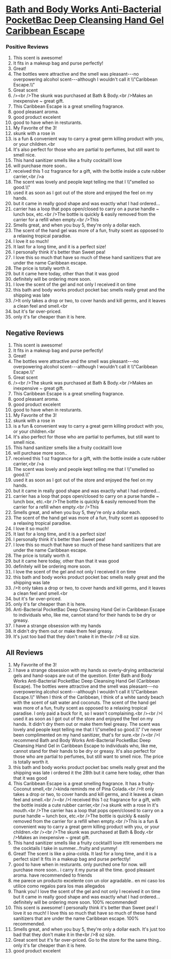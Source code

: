 # [Bath and Body Works Anti-Bacterial PocketBac Deep Cleansing Hand Gel Caribbean Escape](https://products.checkmycream.com/products/Bath-and-Body-Works-Anti-Bacterial-PocketBac-Deep-Cleansing-Hand-Gel-Caribbean-Escape.html)

### Positive Reviews

<ol>
      <li>This scent is awesome!</li>
      <li>It fits in a makeup bag and purse perfectly!</li>
      <li>Great!</li>
      <li>The bottles were attractive and the smell was pleasant---no overpowering alcohol scent---although I wouldn&#x27;t call it \\&quot;Caribbean Escape.\\&quot;</li>
      <li>Great scent</li>
      <li>/&gt;&lt;br /&gt;The skunk was purchased at Bath &amp; Body.&lt;br /&gt;Makes an inexpensive ~ great gift.</li>
      <li>This Caribbean Escape is a great smelling fragrance.</li>
      <li>good pleasant aroma.  </li>
      <li>good product excelent</li>
      <li>good to have when in resturants.  </li>
      <li>My Favorite of the 3!</li>
      <li>skunk with a rose in</li>
      <li>is a fun &amp; convenient way to carry a great germ killing product with you, or your children.&lt;br</li>
      <li>It&#x27;s also perfect for those who are partial to perfumes, but still want to smell nice.</li>
      <li>This hand sanitizer smells like a fruity cocktail!I love</li>
      <li>will purchase more soon..  </li>
      <li>received this 1 oz fragrance for a gift, with the bottle inside a cute rubber carrier,&lt;br /&gt;a</li>
      <li>The scent was lovely and people kept telling me that I \\&quot;smelled so good.\\&quot;</li>
      <li>used it as soon as I got out of the store and enjoyed the feel on my hands.</li>
      <li>but it came in really good shape and was exactly what I had ordered...</li>
      <li>carrier has a loop that pops open/closed to carry on a purse handle ~ lunch box, etc.&lt;br /&gt;The bottle is quickly &amp; easily removed from the carrier for a refill when empty.&lt;br /&gt;This</li>
      <li>Smells great, and when you buy 5, they&#x27;re only a dollar each.</li>
      <li>The scent of the hand gel was more of a fun, fruity scent as opposed to a relaxing tropical paradise.</li>
      <li>I love it so much!</li>
      <li>It last for a long time, and it is a perfect size!</li>
      <li>I personally think it&#x27;s better than Sweet pea!</li>
      <li>I love this so much that have so much of these hand sanitizers that are under the name Caribbean escape.</li>
      <li>The price is totally worth it.</li>
      <li>but it came here today, other than that it was good</li>
      <li>definitely will be ordering more soon.</li>
      <li>I love the scent of the gel and not only I received it on time</li>
      <li>this bath and body works product  pocket bac smells really great and the shipping was late</li>
      <li>/&gt;It only takes a drop or two, to cover hands and kill germs, and it leaves a clean feel and smell.&lt;br</li>
      <li>but it&#x27;s far over-priced.</li>
      <li>only it&#x27;s far cheaper than it is here.</li>
</ol>


<h2>Negative Reviews</h2>
<ol>
<li> This scent is awesome!</li>
<li> It fits in a makeup bag and purse perfectly!</li>
<li> Great!</li>
<li> The bottles were attractive and the smell was pleasant---no overpowering alcohol scent---although I wouldn&#x27;t call it \\&quot;Caribbean Escape.\\&quot;</li>
<li> Great scent</li>
<li> /&gt;&lt;br /&gt;The skunk was purchased at Bath &amp; Body.&lt;br /&gt;Makes an inexpensive ~ great gift.</li>
<li> This Caribbean Escape is a great smelling fragrance.</li>
<li> good pleasant aroma.  </li>
<li> good product excelent</li>
<li> good to have when in resturants.  </li>
<li> My Favorite of the 3!</li>
<li> skunk with a rose in</li>
<li> is a fun &amp; convenient way to carry a great germ killing product with you, or your children.&lt;br</li>
<li> It&#x27;s also perfect for those who are partial to perfumes, but still want to smell nice.</li>
<li> This hand sanitizer smells like a fruity cocktail!I love</li>
<li> will purchase more soon..  </li>
<li> received this 1 oz fragrance for a gift, with the bottle inside a cute rubber carrier,&lt;br /&gt;a</li>
<li> The scent was lovely and people kept telling me that I \\&quot;smelled so good.\\&quot;</li>
<li> used it as soon as I got out of the store and enjoyed the feel on my hands.</li>
<li> but it came in really good shape and was exactly what I had ordered...</li>
<li> carrier has a loop that pops open/closed to carry on a purse handle ~ lunch box, etc.&lt;br /&gt;The bottle is quickly &amp; easily removed from the carrier for a refill when empty.&lt;br /&gt;This</li>
<li> Smells great, and when you buy 5, they&#x27;re only a dollar each.</li>
<li> The scent of the hand gel was more of a fun, fruity scent as opposed to a relaxing tropical paradise.</li>
<li> I love it so much!</li>
<li> It last for a long time, and it is a perfect size!</li>
<li> I personally think it&#x27;s better than Sweet pea!</li>
<li> I love this so much that have so much of these hand sanitizers that are under the name Caribbean escape.</li>
<li> The price is totally worth it.</li>
<li> but it came here today, other than that it was good</li>
<li> definitely will be ordering more soon.</li>
<li> I love the scent of the gel and not only I received it on time</li>
<li> this bath and body works product  pocket bac smells really great and the shipping was late</li>
<li> /&gt;It only takes a drop or two, to cover hands and kill germs, and it leaves a clean feel and smell.&lt;br</li>
<li> but it&#x27;s far over-priced.</li>
<li> only it&#x27;s far cheaper than it is here.</li>
<li> Anti-Bacterial PocketBac Deep Cleansing Hand Gel in Caribbean Escape to individuals who, like me, cannot stand for their hands to be dry or greasy.</li>
<li> I have a strange obsession with my hands</li>
<li> It didn&#x27;t dry them out or make them feel greasy.</li>
<li> It&#x27;s just too bad that they don&#x27;t make it in the&lt;br /&gt;8 oz size.</li>
</ol>

<h2>All Reviews</h2>

<ol>
    <li> My Favorite of the 3!</li>
    <li> I have a strange obsession with my hands so overly-drying antibacterial gels and hand-soaps are out of the question. Enter Bath and Body Works Anti-Bacterial PocketBac Deep Cleansing Hand Gel (Caribbean Escape). The bottles were attractive and the smell was pleasant---no overpowering alcohol scent---although I wouldn&#x27;t call it \\&quot;Caribbean Escape.\\&quot; When I think of the Caribbean, I think of a white sandy beach with the scent of salt water and coconuts. The scent of the hand gel was more of a fun, fruity scent as opposed to a relaxing tropical paradise. I only paid a buck for it, so I wasn&#x27;t complaining.&lt;br /&gt;&lt;br /&gt;I used it as soon as I got out of the store and enjoyed the feel on my hands. It didn&#x27;t dry them out or make them feel greasy. The scent was lovely and people kept telling me that I \\&quot;smelled so good.\\&quot; I&#x27;ve never been complimented on my hand sanitizer, that&#x27;s for sure.&lt;br /&gt;&lt;br /&gt;I recommend Bath and Body Works Anti-Bacterial PocketBac Deep Cleansing Hand Gel in Caribbean Escape to individuals who, like me, cannot stand for their hands to be dry or greasy. It&#x27;s also perfect for those who are partial to perfumes, but still want to smell nice. The price is totally worth it.</li>
    <li> this bath and body works product  pocket bac smells really great and the shipping was late i ordered it the 28th but it came here today, other than that it was good</li>
    <li> This Caribbean Escape is a great smelling fragrance. It has a fruity-Coconut smell,&lt;br /&gt;kinda reminds me of Pina Colada.&lt;br /&gt;It only takes a drop or two, to cover hands and kill germs, and it leaves a clean feel and smell.&lt;br /&gt;&lt;br /&gt;I received this 1 oz fragrance for a gift, with the bottle inside a cute rubber carrier,&lt;br /&gt;a skunk with a rose in it&#x27;s mouth.&lt;br /&gt;The carrier has a loop that pops open/closed to carry on a purse handle ~ lunch box, etc.&lt;br /&gt;The bottle is quickly &amp; easily removed from the carrier for a refill when empty.&lt;br /&gt;This is a fun &amp; convenient way to carry a great germ killing product with you, or your children.&lt;br /&gt;&lt;br /&gt;The skunk was purchased at Bath &amp; Body.&lt;br /&gt;Makes an inexpensive ~ great gift.</li>
    <li> This hand sanitizer smells like a fruity cocktail!I love it!It remembers me the cocktails I take in summer...fruity and yummy!</li>
    <li> Great! The scent is like a pina-colda. It last for a long time, and it is a perfect size! It fits in a makeup bag and purse perfectly!</li>
    <li> good to have when in resturants.  only purched one for now.  will purchase more soon..  i carry it my purse all the time.  good pleasant aroma.  have  recommended to friends</li>
    <li> me parece un producto excelente con un olor agradable.. en mi caso los utilice como regalos para los mas allegados</li>
    <li> Thank you! I love the scent of the gel and not only I received it on time but it came in really good shape and was exactly what I had ordered... definitely will be ordering more soon. 100% recommended!</li>
    <li> This scent is awesome! I personally think it&#x27;s better than Sweet pea! I love it so much! I love this so much that have so much of these hand sanitizers that are under the name Caribbean escape. 100% recommended.</li>
    <li> Smells great, and when you buy 5, they&#x27;re only a dollar each. It&#x27;s just too bad that they don&#x27;t make it in the&lt;br /&gt;8 oz size.</li>
    <li> Great scent but it&#x27;s far over-priced. Go to the store for the same thing.. only it&#x27;s far cheaper than it is here.</li>
    <li> good product excelent</li>
</ol>




